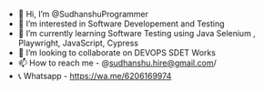 - 👋 Hi, I’m @SudhanshuProgrammer
- 👀 I’m interested in Software Developement and Testing
- 🌱 I’m currently learning Software Testing using Java Selenium , Playwright, JavaScript, Cypress
- 💞️ I’m looking to collaborate on DEVOPS SDET Works
- 📫 How to reach me - @sudhanshu.hire@gmail.com/
- 📞 Whatsapp - https://wa.me/6206169974
  


<!---
SudhanshuProgrammer/SudhanshuProgrammer is a ✨ special ✨ repository because its `README.md` (this file) appears on your GitHub profile.
You can click the Preview link to take a look at your changes.
--->
